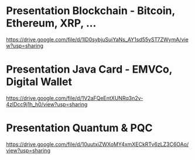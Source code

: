 # Presentation Blockchain - Bitcoin, Ethereum, XRP, ...
https://drive.google.com/file/d/1lD0sybjuSujYaNs_AY1sd55yST7ZWymA/view?usp=sharing

# Presentation Java Card - EMVCo, Digital Wallet
https://drive.google.com/file/d/1V2aFQeEntXUNRq3n2v-4zlDcc9j1h_h0/view?usp=sharing

# Presentation Quantum & PQC
https://drive.google.com/file/d/10uutxiZWXoMY4xmXECkRTv6zLZ3C6OAo/view?usp=sharing
